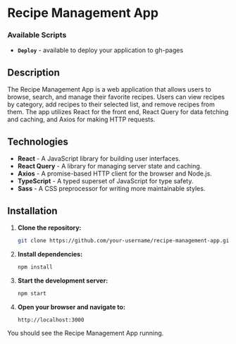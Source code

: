 # Recipe Management App

### Available Scripts

- **`Deploy`** - available to deploy your application to gh-pages

## Description

The Recipe Management App is a web application that allows users to browse, search, and manage their favorite recipes. Users can view recipes by category, add recipes to their selected list, and remove recipes from them. The app utilizes React for the front end, React Query for data fetching and caching, and Axios for making HTTP requests.

## Technologies

- **React** - A JavaScript library for building user interfaces.
- **React Query** - A library for managing server state and caching.
- **Axios** - A promise-based HTTP client for the browser and Node.js.
- **TypeScript** - A typed superset of JavaScript for type safety.
- **Sass** - A CSS preprocessor for writing more maintainable styles.

## Installation

1. **Clone the repository:**

   ```bash
   git clone https://github.com/your-username/recipe-management-app.git

2. **Install dependencies:**

   ```bash
   npm install

3. **Start the development server:**

   ```bash
   npm start

4. **Open your browser and navigate to:**

   ```bash
   http://localhost:3000

You should see the Recipe Management App running.
